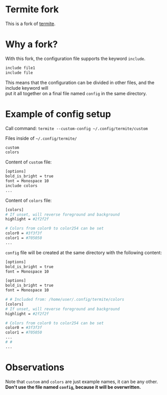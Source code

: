 # Termite fork

This is a fork of [termite](https://github.com/thestinger/termite).

# Why a fork?

With this fork, the configuration file supports the keyword `include`.

```sh
include file1
include file
```

This means that the configuration can be divided in other files, and the include keyword will \
put it all together on a final file named `config` in the same directory.

# Example of config setup

Call command: `termite --custom-config ~/.config/termite/custom`

Files inside of `~/.config/termite/`
```bash
custom
colors
```

Content of `custom` file:

```bash
[options]
bold_is_bright = true
font = Monospace 10
include colors
...
```

Content of `colors` file:
```bash
[colors]
# If unset, will reverse foreground and background
highlight = #2f2f2f

# Colors from color0 to color254 can be set
color0 = #3f3f3f
color1 = #705050
...
```

`config` file will be created at the same directory with the following content:

```bash
[options]
bold_is_bright = true
font = Monospace 10

[options]
bold_is_bright = true
font = Monospace 10

# # Included from: /home/user/.config/termite/colors
[colors]
# If unset, will reverse foreground and background
highlight = #2f2f2f

# Colors from color0 to color254 can be set
color0 = #3f3f3f
color1 = #705050
...
# #
...
```

# Observations
Note that `custom` and `colors` are just example names, it can be any other. \
**Don't use the file named `config`, because it will be overwritten.**
